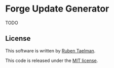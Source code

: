 # Forge Update Generator

TODO

## License
This software is written by [Ruben Taelman](http://rubensworks.net/).

This code is released under the [MIT license](http://opensource.org/licenses/MIT).